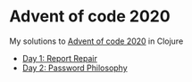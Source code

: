 # Advent of code 2020

My solutions to [Advent of code 2020](https://adventofcode.com/2020/) in Clojure

- [Day 1: Report Repair](/src/advent/day01.clj)
- [Day 2: Password Philosophy](/src/advent/day02.clj)
